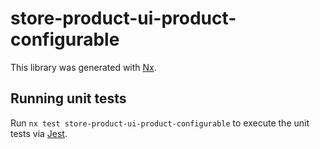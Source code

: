 # store-product-ui-product-configurable

This library was generated with [Nx](https://nx.dev).

## Running unit tests

Run `nx test store-product-ui-product-configurable` to execute the unit tests via [Jest](https://jestjs.io).
